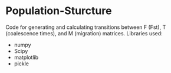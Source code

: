 # Population-Sturcture
Code for generating and calculating transitions between F (Fst), T (coalescence times), and M (migration) matrices.
Libraries used:
- numpy
- Scipy
- matplotlib
- pickle
